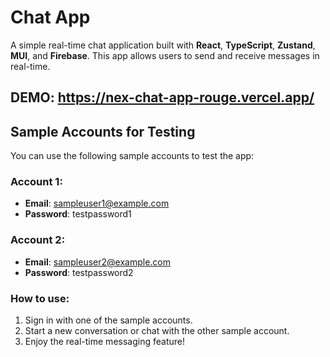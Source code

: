 # Chat App

A simple real-time chat application built with **React**, **TypeScript**, **Zustand**, **MUI**, and **Firebase**. This app allows users to send and receive messages in real-time.

## DEMO: https://nex-chat-app-rouge.vercel.app/

## Sample Accounts for Testing

You can use the following sample accounts to test the app:

### Account 1:

- **Email**: sampleuser1@example.com
- **Password**: testpassword1

### Account 2:

- **Email**: sampleuser2@example.com
- **Password**: testpassword2

### How to use:

1. Sign in with one of the sample accounts.
2. Start a new conversation or chat with the other sample account.
3. Enjoy the real-time messaging feature!
